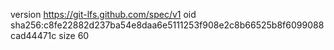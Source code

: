 version https://git-lfs.github.com/spec/v1
oid sha256:c8fe22882d237ba54e8daa6e5111253f908e2c8b66525b8f6099088cad44471c
size 60
